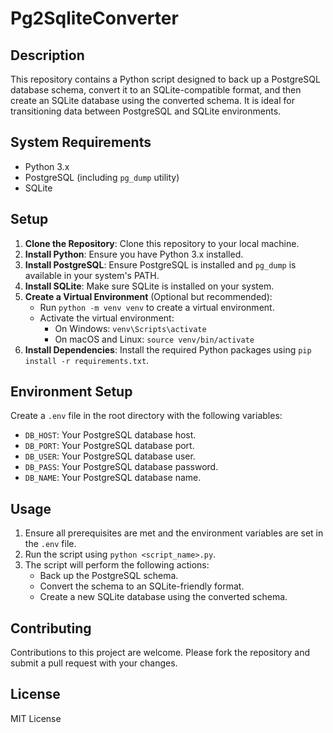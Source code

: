 # Pg2SqliteConverter

## Description

This repository contains a Python script designed to back up a PostgreSQL database schema, convert it to an SQLite-compatible format, and then create an SQLite database using the converted schema. It is ideal for transitioning data between PostgreSQL and SQLite environments.

## System Requirements

- Python 3.x
- PostgreSQL (including `pg_dump` utility)
- SQLite

## Setup

1. **Clone the Repository**: Clone this repository to your local machine.
2. **Install Python**: Ensure you have Python 3.x installed.
3. **Install PostgreSQL**: Ensure PostgreSQL is installed and `pg_dump` is available in your system's PATH.
4. **Install SQLite**: Make sure SQLite is installed on your system.
5. **Create a Virtual Environment** (Optional but recommended):
   - Run `python -m venv venv` to create a virtual environment.
   - Activate the virtual environment:
     - On Windows: `venv\Scripts\activate`
     - On macOS and Linux: `source venv/bin/activate`
6. **Install Dependencies**: Install the required Python packages using `pip install -r requirements.txt`.

## Environment Setup

Create a `.env` file in the root directory with the following variables:

- `DB_HOST`: Your PostgreSQL database host.
- `DB_PORT`: Your PostgreSQL database port.
- `DB_USER`: Your PostgreSQL database user.
- `DB_PASS`: Your PostgreSQL database password.
- `DB_NAME`: Your PostgreSQL database name.

## Usage

1. Ensure all prerequisites are met and the environment variables are set in the `.env` file.
2. Run the script using `python <script_name>.py`.
3. The script will perform the following actions:
   - Back up the PostgreSQL schema.
   - Convert the schema to an SQLite-friendly format.
   - Create a new SQLite database using the converted schema.

## Contributing

Contributions to this project are welcome. Please fork the repository and submit a pull request with your changes.

## License

MIT License

